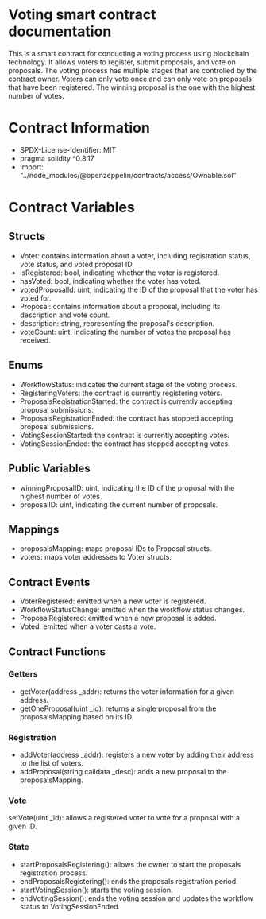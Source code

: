 # Voting smart contract documentation

This is a smart contract for conducting a voting process using blockchain technology. It allows voters to register, submit proposals, and vote on proposals. The voting process has multiple stages that are controlled by the contract owner. Voters can only vote once and can only vote on proposals that have been registered. The winning proposal is the one with the highest number of votes.

# Contract Information

* SPDX-License-Identifier: MIT
* pragma solidity ^0.8.17
* Import: "../node_modules/@openzeppelin/contracts/access/Ownable.sol"

# Contract Variables

## Structs

* Voter: contains information about a voter, including registration status, vote status, and voted proposal ID.
* isRegistered: bool, indicating whether the voter is registered.
* hasVoted: bool, indicating whether the voter has voted.
* votedProposalId: uint, indicating the ID of the proposal that the voter has voted for.
* Proposal: contains information about a proposal, including its description and vote count.
* description: string, representing the proposal's description.
* voteCount: uint, indicating the number of votes the proposal has received.

## Enums

* WorkflowStatus: indicates the current stage of the voting process.
* RegisteringVoters: the contract is currently registering voters.
* ProposalsRegistrationStarted: the contract is currently accepting proposal submissions.
* ProposalsRegistrationEnded: the contract has stopped accepting proposal submissions.
* VotingSessionStarted: the contract is currently accepting votes.
* VotingSessionEnded: the contract has stopped accepting votes.

## Public Variables

* winningProposalID: uint, indicating the ID of the proposal with the highest number of votes.
* proposalID: uint, indicating the current number of proposals.

## Mappings

* proposalsMapping: maps proposal IDs to Proposal structs.
* voters: maps voter addresses to Voter structs.

## Contract Events

* VoterRegistered: emitted when a new voter is registered.
* WorkflowStatusChange: emitted when the workflow status changes.
* ProposalRegistered: emitted when a new proposal is added.
* Voted: emitted when a voter casts a vote.

## Contract Functions

### Getters

* getVoter(address _addr): returns the voter information for a given address.
* getOneProposal(uint _id): returns a single proposal from the proposalsMapping based on its ID.

### Registration

* addVoter(address _addr): registers a new voter by adding their address to the list of voters.
* addProposal(string calldata _desc): adds a new proposal to the proposalsMapping.

### Vote

setVote(uint _id): allows a registered voter to vote for a proposal with a given ID.

### State

* startProposalsRegistering(): allows the owner to start the proposals registration process.
* endProposalsRegistering(): ends the proposals registration period.
* startVotingSession(): starts the voting session.
* endVotingSession(): ends the voting session and updates the workflow status to VotingSessionEnded.

